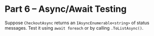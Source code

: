 # Part 6 – Async/Await Testing

Suppose `CheckoutAsync` returns an `IAsyncEnumerable<string>` of status messages. Test it using `await foreach` or by calling `.ToListAsync()`.
